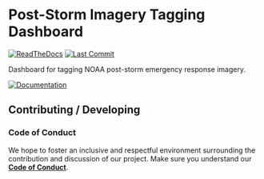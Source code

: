 # Post-Storm Imagery Tagging Dashboard

[![ReadTheDocs](https://readthedocs.org/projects/psi-dashboard/badge/?version=latest)](
https://psi-dashboard.readthedocs.io/en/latest/)
[![Last Commit](https://img.shields.io/github/last-commit/UNCG-DAISY/psi-dashboard)](
https://github.com/UNCG-DAISY/psi-dashboard/commits/master)

Dashboard for tagging NOAA post-storm emergency response imagery.

[![Documentation](https://img.shields.io/badge/Documentation-Click%20Me-brightgreen)](
https://psi-dashboard.readthedocs.io/en/latest/)

## Contributing / Developing

### Code of Conduct

We hope to foster an inclusive and respectful environment surrounding the contribution and discussion of our project.
Make sure you understand our [**Code of Conduct**](https://psi-dashboard.readthedocs.io/en/latest/code_of_conduct/).
